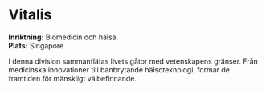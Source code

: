# Vitalis

**Inriktning:** Biomedicin och hälsa.  
**Plats:** Singapore.  

I denna division sammanflätas livets gåtor med vetenskapens gränser. Från medicinska innovationer till banbrytande hälsoteknologi, formar de framtiden för mänskligt välbefinnande.
